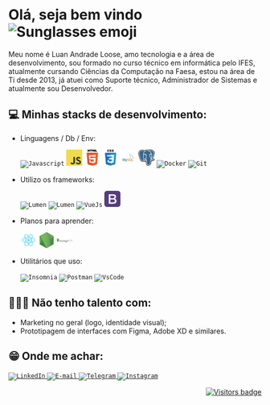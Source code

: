 # Olá, seja bem vindo <img width="30" src="https://emojis.slackmojis.com/emojis/images/1531849430/4246/blob-sunglasses.gif?1531849430" alt="Sunglasses emoji" />

Meu nome é Luan Andrade Loose, amo tecnologia e a área de desenvolvimento, sou formado no curso técnico em informática pelo IFES, atualmente cursando Ciências da Computação na Faesa, estou na área de Ti desde 2013, já atuei como Suporte técnico, Administrador de Sistemas e  atualmente sou Desenvolvedor.


## 💻 Minhas stacks de desenvolvimento:

* Linguagens / Db / Env:

   <code><img height="32" src="https://www.flaticon.com/svg/static/icons/svg/919/919830.svg" alt="Javascript"/></code>
<code><img height="32" src="https://raw.githubusercontent.com/github/explore/80688e429a7d4ef2fca1e82350fe8e3517d3494d/topics/javascript/javascript.png" alt="Javascript"/></code>
<code><img height="32" src="https://raw.githubusercontent.com/github/explore/80688e429a7d4ef2fca1e82350fe8e3517d3494d/topics/html/html.png" alt="HTML5"/></code>
<code><img height="32" src="https://raw.githubusercontent.com/github/explore/80688e429a7d4ef2fca1e82350fe8e3517d3494d/topics/css/css.png" alt="CSS"/></code>
<code><img height="32" src="https://raw.githubusercontent.com/github/explore/80688e429a7d4ef2fca1e82350fe8e3517d3494d/topics/mysql/mysql.png" alt="MySQL"/></code>
<code><img height="32" src="https://raw.githubusercontent.com/github/explore/80688e429a7d4ef2fca1e82350fe8e3517d3494d/topics/postgresql/postgresql.png" alt="PostegreSQL"/></code>
<code><img height="32" src="https://cdn.worldvectorlogo.com/logos/docker.svg" alt="Docker"/></code>
<code><img height="32" src="https://cdn.worldvectorlogo.com/logos/git-icon.svg" alt="Git"/></code>

* Utilizo os frameworks:

   <code><img height="32" src="https://cdn4.iconfinder.com/data/icons/logos-3/256/laravel-512.png" alt="Lumen"/></code>
<code><img height="32" src="https://cdn.worldvectorlogo.com/logos/lumen-1.svg" alt="Lumen"/></code>
<code><img height="32" src="https://vuejs.org/images/logo.png" alt="VueJs"/></code>
<code><img height="32" src="https://raw.githubusercontent.com/github/explore/80688e429a7d4ef2fca1e82350fe8e3517d3494d/topics/bootstrap/bootstrap.png" alt="Bootstrap"/></code>

* Planos para aprender:

   <code><img height="32" src="https://raw.githubusercontent.com/github/explore/80688e429a7d4ef2fca1e82350fe8e3517d3494d/topics/react/react.png" alt="React"/></code>
<code><img height="32" src="https://raw.githubusercontent.com/github/explore/80688e429a7d4ef2fca1e82350fe8e3517d3494d/topics/nodejs/nodejs.png" alt="Nodejs"/></code>
<code><img height="32" src="https://raw.githubusercontent.com/github/explore/80688e429a7d4ef2fca1e82350fe8e3517d3494d/topics/mongodb/mongodb.png" alt="MongoDB"/></code>


* Utilitários que uso:

   <code><img height="32" src="https://dashboard.snapcraft.io/site_media/appmedia/2018/04/twitter-card-icon.png" alt="Insomnia"/></code>
<code><img height="32" src="https://user-images.githubusercontent.com/2676579/34940598-17cc20f0-f9be-11e7-8c6d-f0190d502d64.png" alt="Postman"/></code>
<code><img height="32" src="https://www.flaticon.com/svg/static/icons/svg/906/906324.svg" alt="VsCode"/></code>

## 🤦🏻‍♂️ Não tenho talento com:
 - Marketing no geral (logo, identidade visual);
 - Prototipagem de interfaces com Figma, Adobe XD e similares.
 
## 😁 Onde me achar:

<a href="https://www.linkedin.com/in/luanloose/">
  <code><img alt="LinkedIn" width="30" src="https://cdn.worldvectorlogo.com/logos/linkedin-icon-2.svg" /></code>
</a>

<a href="mailto:luanloose4.0@gmail.com">
  <code><img alt="E-mail" width="30" src="https://www.flaticon.com/svg/static/icons/svg/732/732200.svg" /></code>
</a>

<a href="https://t.me/luanloose">
  <code><img alt="Telegram" width="30" src="https://cdn.worldvectorlogo.com/logos/telegram.svg" /></code>
</a>

<a href="https://www.instagram.com/luanloose/?hl=pt-br">
  <code><img alt="Instagram" width="30" src="https://cdn.worldvectorlogo.com/logos/instagram-2-1.svg" /></code>
</a>

<p align="right">
  <a href="https://badges.pufler.dev">
      <img src="https://badges.pufler.dev/visits/luanloose/luanloose" alt="Visitors badge" />
   </a>
</p>

